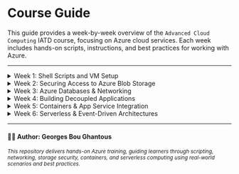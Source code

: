 # Course Guide

This guide provides a week-by-week overview of the `Advanced Cloud Computing` IATD course, focusing on Azure cloud services. Each week includes hands-on scripts, instructions, and best practices for working with Azure.

---

<details>
  <summary>Week 1: Shell Scripts and VM Setup</summary>

  Learn how to provision and configure Azure Virtual Machines using the Azure Portal, CLI, and ARM templates.

  **Labs for this week:**
  - [lab_1_a_windows-vm-portal.md](week1/lab_1_a_windows-vm-portal.md):  
    *Create a Windows VM using the Azure Portal and connect to it via RDP.*
  - [lab_1_b_linux-vm-arm-nsg.md](week1/lab_1_b_linux-vm-arm-nsg.md):  
    *Deploy a Linux VM using an ARM template with NSG rules for SSH, HTTP, and HTTPS.*
  - [lab_1_c_linux-vm-cli-apache.md](week1/lab_1_c_linux-vm-cli-apache.md):  
    *Deploy a Linux VM using Azure CLI, SSH into it, and install Apache HTTP server.*
  - [vm-setup.md](week1/vm-setup.md):  
    *General VM setup guide and project upload instructions.*

</details>

<details>
  <summary>Week 2: Securing Access to Azure Blob Storage</summary>

  Learn how to securely manage access to Azure Blob Storage using authentication, RBAC, and SAS.

  **Labs for this week:**
  - [lab_2_a_authentication-blob.md](week2/lab_2_a_authentication-blob.md):  
    *Authenticate and access Azure Blob Storage securely.*
  - [lab_2_b_rbac-blob.md](week2/lab_2_b_rbac-blob.md):  
    *Grant and test RBAC roles for Blob Storage using Azure CLI.*
  - [lab_2_c_sas-blob.md](week2/lab_2_c_sas-blob.md):  
    *Generate and use Shared Access Signatures (SAS) for delegated access to blobs.*

</details>

<details>
  <summary>Week 3: Azure Databases & Networking</summary>

  Explore Azure networking and database fundamentals.

  **Labs for this week:**
  - [lab_3_a_networking_nsg.md](week3/lab_3_a_networking_nsg.md):  
    *Deploy and test Network Security Groups and custom rules.*
  - [lab_3_b_azure_sql.md](week3/lab_3_b_azure_sql.md):  
    *Provision and connect to Azure SQL Database.*
  - [lab_3_c_cosmos_nosql.md](week3/lab_3_c_cosmos_nosql.md):  
    *Deploy and interact with Azure Cosmos DB (NoSQL).*
  - [lab_3_d_vnet_peering.md](week3/lab_3_d_vnet_peering.md):  
    *Set up VNet peering and test connectivity between VNets.*

</details>

<details>
  <summary>Week 4: Building Decoupled Applications</summary>

  Learn how to design and deploy decoupled applications using Azure services.

  **Labs for this week:**
  - [lab_4_a_appservice_webapp.md](week4/lab_4_a_appservice_webapp.md):  
    *Deploy a web application using Azure App Service.*
  - [lab_4_b_microservice_deployment.md](week4/lab_4_b_microservice_deployment.md):  
    *Deploy and manage microservices on Azure.*
  - [lab_4_c_web_queue_worker.md](week4/lab_4_c_web_queue_worker.md):  
    *Implement the Web-Queue-Worker pattern using App Service, Storage Queue, and Azure Functions.*

</details>

<details>
  <summary>Week 5: Containers & App Service Integration</summary>

  Deploy and manage containerized applications and integrate with Azure App Service.

  **Labs for this week:**
  - [lab_5_a_local-docker-joke-api-demo.md](week5/lab_5_a_local-docker-joke-api-demo.md):  
    *Build and run a Dockerized API locally.*
  - [lab_5_b_app_service_container.md](week5/lab_5_b_app_service_container.md):  
    *Deploy a containerized app using Azure App Service.*
  - [lab_5_c_secure-appservice-keyvault-demo.md](week5/lab_5_c_secure-appservice-keyvault-demo.md):  
    *Secure App Service apps with Azure Key Vault integration.*

</details>

<details>
  <summary>Week 6: Serverless & Event-Driven Architectures</summary>

  Implement serverless and event-driven solutions using Azure Functions, Logic Apps, and AKS.

  **Labs for this week:**
  - [lab_6_a_aks_scalable_app.md](week6/lab_6_a_aks_scalable_app.md):  
    *Deploy and scale applications on Azure Kubernetes Service (AKS).*
  - [lab_6_b_azure_function_blob_trigger.md](week6/lab_6_b_azure_function_blob_trigger.md):  
    *Create and deploy a Node.js Azure Function app.*
  - [lab_6_c__email_to_sms_function.md](week6/lab_6_c_email_to_sms_function.md):  
    *Automate email processing and queue integration using Logic Apps and Functions.*

</details>

---

#### 🧑‍🏫 Author: Georges Bou Ghantous
<sub><i>This repository delivers hands-on Azure training, guiding learners through scripting, networking, storage security, containers, and serverless computing using real-world scenarios and best practices.</i></sub>
